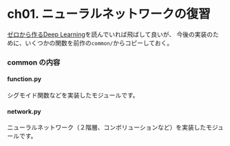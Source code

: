 ch01. ニューラルネットワークの復習
=====

[ゼロから作るDeep Learning](https://www.oreilly.co.jp/books/9784873117584/)を読んでいれば飛ばして良いが、
今後の実装のために、いくつかの関数を前作の``common/``からコピーしておく。

### common の内容

#### function.py

シグモイド関数などを実装したモジュールです。


#### network.py

ニューラルネットワーク（２階層、コンボリューションなど）を実装したモジュールです。